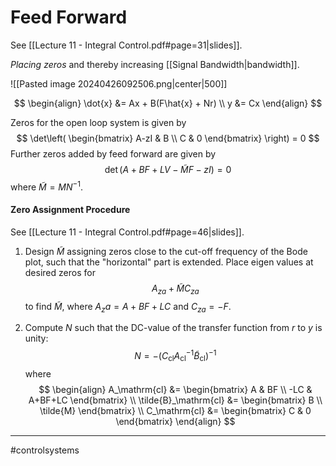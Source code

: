 # Feed Forward
See [[Lecture 11 - Integral Control.pdf#page=31|slides]].

*Placing zeros* and thereby increasing [[Signal Bandwidth|bandwidth]].

![[Pasted image 20240426092506.png|center|500]]

$$
\begin{align}
\dot{x} &= Ax + B(F\hat{x} + Nr) \\
y &= Cx
\end{align}
$$

Zeros for the open loop system is given by
$$
\det\left(
\begin{bmatrix}
A-zI & B \\
C & 0
\end{bmatrix}
\right) = 0
$$
Further zeros added by feed forward are given by
$$
\det(A + BF + LV - \tilde{M}F - zI) = 0
$$
where $\tilde{M} = MN^{-1}$.

#### Zero Assignment Procedure
See [[Lecture 11 - Integral Control.pdf#page=46|slides]].

1. Design $\tilde{M}$ assigning zeros close to the cut-off frequency of the Bode plot, such that the "horizontal" part is extended. Place eigen values at desired zeros for $$A_{za} + \tilde{M}C_{za}$$ to find $\tilde{M}$, where $A_za = A + BF + LC$ and $C_{za} = -F$.

2. Compute $N$ such that the DC-value of the transfer function from $r$ to $y$ is unity:
$$
N = -(C_{\mathrm{cl}}A_{\mathrm{cl}}^{-1}\tilde{B}_{\mathrm{cl}})^{-1}
$$
where
$$
\begin{align}
A_\mathrm{cl} &=
\begin{bmatrix}
A & BF \\
-LC & A+BF+LC
\end{bmatrix} \\
\tilde{B}_\mathrm{cl} &=
\begin{bmatrix}
B \\
\tilde{M}
\end{bmatrix} \\
C_\mathrm{cl} &=
\begin{bmatrix}
C & 0
\end{bmatrix}
\end{align}
$$

---
#controlsystems

